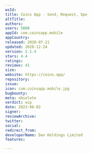 ```yaml
---
wsId: 
title: Coins App - Send, Request, Spe
altTitle: 
authors: 
users: 5000
appId: com.coinsapp.mobile
appCountry: 
released: 2020-07-21
updated: 2020-12-24
version: 2.1.4
stars: 4.4
ratings: 
reviews: 41
size: 
website: https://coins.app/
repository: 
issue: 
icon: com.coinsapp.mobile.jpg
bugbounty: 
meta: obsolete
verdict: wip
date: 2023-06-02
signer: 
reviewArchive: 
twitter: 
social: 
redirect_from: 
developerName: Dan Holdings Limited
features: 

---
```


